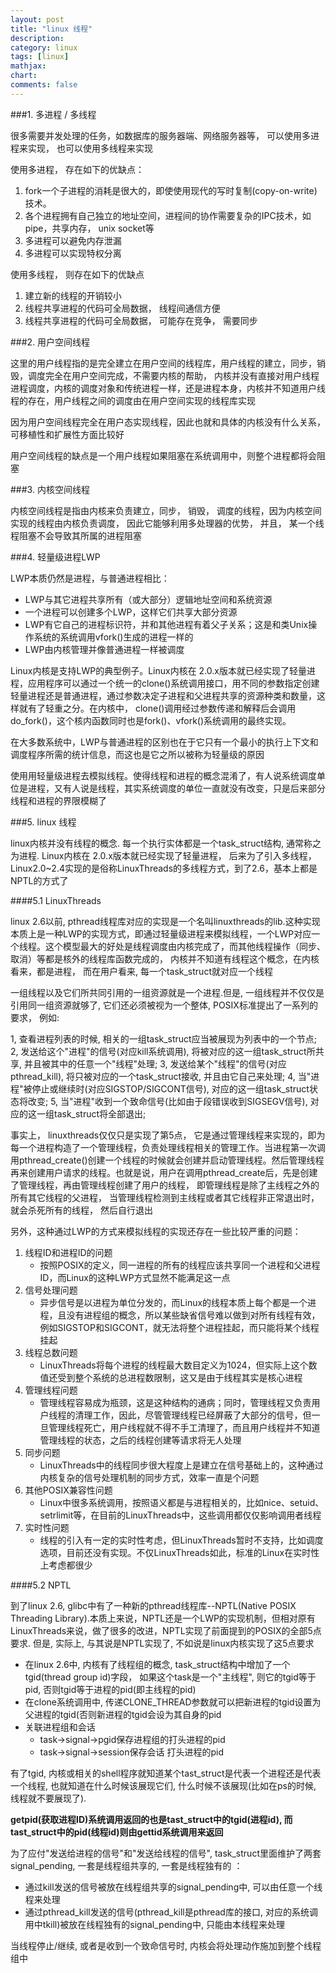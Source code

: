 ```yaml
---
layout: post
title: "linux 线程"
description:
category: linux
tags: [linux]
mathjax: 
chart:
comments: false
---
```


###1. 多进程 / 多线程

很多需要并发处理的任务，如数据库的服务器端、网络服务器等， 可以使用多进程来实现， 也可以使用多线程来实现

使用多进程， 存在如下的优缺点：

1. fork一个子进程的消耗是很大的，即使使用现代的写时复制(copy-on-write)技术。
2. 各个进程拥有自己独立的地址空间，进程间的协作需要复杂的IPC技术，如pipe，共享内存， unix socket等
3. 多进程可以避免内存泄漏
4. 多进程可以实现特权分离

使用多线程， 则存在如下的优缺点

1. 建立新的线程的开销较小
2. 线程共享进程的代码可全局数据， 线程间通信方便
3. 线程共享进程的代码可全局数据， 可能存在竞争， 需要同步

###2. 用户空间线程

这里的用户线程指的是完全建立在用户空间的线程库，用户线程的建立，同步，销毁，调度完全在用户空间完成，不需要内核的帮助， 内核并没有直接对用户线程进程调度，内核的调度对象和传统进程一样，还是进程本身，内核并不知道用户线程的存在，用户线程之间的调度由在用户空间实现的线程库实现

因为用户空间线程完全在用户态实现线程，因此也就和具体的内核没有什么关系，可移植性和扩展性方面比较好

用户空间线程的缺点是一个用户线程如果阻塞在系统调用中，则整个进程都将会阻塞

###3. 内核空间线程

内核空间线程是指由内核来负责建立，同步， 销毁， 调度的线程，因为内核空间实现的线程由内核负责调度， 因此它能够利用多处理器的优势， 并且， 某一个线程阻塞不会导致其所属的进程阻塞


###4. 轻量级进程LWP

LWP本质仍然是进程，与普通进程相比：

+ LWP与其它进程共享所有（或大部分）逻辑地址空间和系统资源
+ 一个进程可以创建多个LWP，这样它们共享大部分资源
+ LWP有它自己的进程标识符，并和其他进程有着父子关系；这是和类Unix操作系统的系统调用vfork()生成的进程一样的
+ LWP由内核管理并像普通进程一样被调度

Linux内核是支持LWP的典型例子。Linux内核在 2.0.x版本就已经实现了轻量进程，应用程序可以通过一个统一的clone()系统调用接口，用不同的参数指定创建轻量进程还是普通进程，通过参数决定子进程和父进程共享的资源种类和数量，这样就有了轻重之分。在内核中， clone()调用经过参数传递和解释后会调用do_fork()，这个核内函数同时也是fork()、vfork()系统调用的最终实现。

在大多数系统中，LWP与普通进程的区别也在于它只有一个最小的执行上下文和调度程序所需的统计信息，而这也是它之所以被称为轻量级的原因 

使用用轻量级进程去模拟线程。使得线程和进程的概念混淆了，有人说系统调度单位是进程，又有人说是线程，其实系统调度的单位一直就没有改变，只是后来部分线程和进程的界限模糊了

###5. linux 线程

linux内核并没有线程的概念. 每一个执行实体都是一个task_struct结构, 通常称之为进程. Linux内核在 2.0.x版本就已经实现了轻量进程， 后来为了引入多线程，Linux2.0~2.4实现的是俗称LinuxThreads的多线程方式，到了2.6，基本上都是NPTL的方式了

####5.1 LinuxThreads

linux 2.6以前, pthread线程库对应的实现是一个名叫linuxthreads的lib.这种实现本质上是一种LWP的实现方式，即通过轻量级进程来模拟线程，一个LWP对应一个线程。这个模型最大的好处是线程调度由内核完成了，而其他线程操作（同步、取消）等都是核外的线程库函数完成的， 内核并不知道有线程这个概念，在内核看来，都是进程， 而在用户看来, 每一个task_struct就对应一个线程


一组线程以及它们所共同引用的一组资源就是一个进程.但是, 一组线程并不仅仅是引用同一组资源就够了, 它们还必须被视为一个整体, POSIX标准提出了一系列的要求， 例如:

1, 查看进程列表的时候, 相关的一组task_struct应当被展现为列表中的一个节点;
2, 发送给这个"进程"的信号(对应kill系统调用), 将被对应的这一组task_struct所共享, 并且被其中的任意一个"线程"处理;
3, 发送给某个"线程"的信号(对应pthread_kill), 将只被对应的一个task_struct接收, 并且由它自己来处理;
4, 当"进程"被停止或继续时(对应SIGSTOP/SIGCONT信号), 对应的这一组task_struct状态将改变;
5, 当"进程"收到一个致命信号(比如由于段错误收到SIGSEGV信号), 对应的这一组task_struct将全部退出;

事实上， linuxthreads仅仅只是实现了第5点， 它是通过管理线程来实现的，即为每一个进程构造了一个管理线程，负责处理线程相关的管理工作。当进程第一次调用pthread_create()创建一个线程的时候就会创建并启动管理线程。然后管理线程再来创建用户请求的线程。也就是说，用户在调用pthread_create后，先是创建了管理线程，再由管理线程创建了用户的线程， 即管理线程是除了主线程之外的所有其它线程的父进程， 当管理线程检测到主线程或者其它线程非正常退出时， 就会杀死所有的线程， 然后自行退出

另外，这种通过LWP的方式来模拟线程的实现还存在一些比较严重的问题：

1. 线程ID和进程ID的问题
   + 按照POSIX的定义，同一进程的所有的线程应该共享同一个进程和父进程ID，而Linux的这种LWP方式显然不能满足这一点
2. 信号处理问题
   + 异步信号是以进程为单位分发的，而Linux的线程本质上每个都是一个进程，且没有进程组的概念，所以某些缺省信号难以做到对所有线程有效，例如SIGSTOP和SIGCONT，就无法将整个进程挂起，而只能将某个线程挂起
3. 线程总数问题
   + LinuxThreads将每个进程的线程最大数目定义为1024，但实际上这个数值还受到整个系统的总进程数限制，这又是由于线程其实是核心进程
4. 管理线程问题
   + 管理线程容易成为瓶颈，这是这种结构的通病；同时，管理线程又负责用户线程的清理工作，因此，尽管管理线程已经屏蔽了大部分的信号，但一旦管理线程死亡，用户线程就不得不手工清理了，而且用户线程并不知道管理线程的状态，之后的线程创建等请求将无人处理
5. 同步问题
   + LinuxThreads中的线程同步很大程度上是建立在信号基础上的，这种通过内核复杂的信号处理机制的同步方式，效率一直是个问题
6. 其他POSIX兼容性问题
   + Linux中很多系统调用，按照语义都是与进程相关的，比如nice、setuid、setrlimit等，在目前的LinuxThreads中，这些调用都仅仅影响调用者线程
7. 实时性问题
   + 线程的引入有一定的实时性考虑，但LinuxThreads暂时不支持，比如调度选项，目前还没有实现。不仅LinuxThreads如此，标准的Linux在实时性上考虑都很少

####5.2 NPTL

到了linux 2.6, glibc中有了一种新的pthread线程库--NPTL(Native POSIX Threading Library).本质上来说，NPTL还是一个LWP的实现机制，但相对原有LinuxThreads来说，做了很多的改进，NPTL实现了前面提到的POSIX的全部5点要求. 但是, 实际上, 与其说是NPTL实现了, 不如说是linux内核实现了这5点要求

+ 在linux 2.6中, 内核有了线程组的概念, task_struct结构中增加了一个tgid(thread group id)字段， 如果这个task是一个"主线程", 则它的tgid等于pid, 否则tgid等于进程的pid(即主线程的pid)
+ 在clone系统调用中, 传递CLONE_THREAD参数就可以把新进程的tgid设置为父进程的tgid(否则新进程的tgid会设为其自身的pid
+ 关联进程组和会话
   + task->signal->pgid保存进程组的打头进程的pid
   + task->signal->session保存会话 打头进程的pid

有了tgid, 内核或相关的shell程序就知道某个tast_struct是代表一个进程还是代表一个线程, 也就知道在什么时候该展现它们, 什么时候不该展现(比如在ps的时候, 线程就不要展现了).

**getpid(获取进程ID)系统调用返回的也是tast_struct中的tgid(进程id), 而tast_struct中的pid(线程id)则由gettid系统调用来返回**

为了应付"发送给进程的信号"和"发送给线程的信号", task_struct里面维护了两套signal_pending, 一套是线程组共享的, 一套是线程独有的 ：

+ 通过kill发送的信号被放在线程组共享的signal_pending中, 可以由任意一个线程来处理
+ 通过pthread_kill发送的信号(pthread_kill是pthread库的接口, 对应的系统调用中tkill)被放在线程独有的signal_pending中, 只能由本线程来处理

当线程停止/继续, 或者是收到一个致命信号时, 内核会将处理动作施加到整个线程组中

